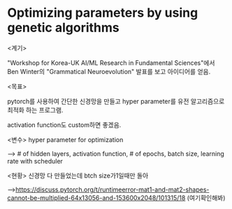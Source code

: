 # Optimizing parameters by using genetic algorithms

<계기>

"Workshop for Korea-UK AI/ML Research in Fundamental Sciences"에서
Ben Winter의 "Grammatical Neuroevolution" 발표를 보고 아이디어를 얻음.

<목표>

pytorch를 사용하여 간단한 신경망을 만들고 hyper parameter를 유전 알고리즘으로  최적화 하는 프로그램.

activation function도 custom하면 좋겠음.

<변수>
hyper parameter for optimization

--> # of hidden layers, activation function, # of epochs, batch size, learning rate with scheduler


<현황>
신경망 다 만들었는데 btch size가1일때만 돌아

-->https://discuss.pytorch.org/t/runtimeerror-mat1-and-mat2-shapes-cannot-be-multiplied-64x13056-and-153600x2048/101315/18   (여기확인해봐)



